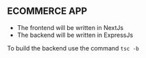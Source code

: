 ##  ECOMMERCE APP

- The frontend will be written in NextJs 
- The backend will be written in ExpressJs

To build the backend use the command `tsc -b`